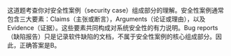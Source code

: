 这道题考查你对安全性案例（security case）组成部分的理解。安全性案例通常包含三大要素：Claims（主张或断言），Arguments（论证或理由），以及Evidence（证据）。这些要素共同构成对系统安全性的有力说明。Bug reports（缺陷报告）只是记录软件缺陷的文档，不属于安全性案例的核心组成部分。因此，正确答案是B。